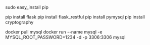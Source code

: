 sudo easy_install pip

pip install flask
pip install flask_restful
pip install pymysql
pip install cryptography

docker pull mysql
docker run --name mysql -e MYSQL_ROOT_PASSWORD=1234 -d -p 3306:3306 mysql
